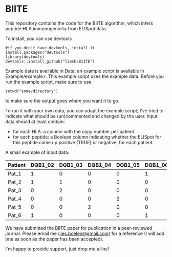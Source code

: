 # BIITE

This repository contains the code for the BIITE algorithm, which infers peptide:HLA immunogenicity from ELISpot data. 

To install, you can use devtools

```
#if you don't have devtools, install it
install.packages("devtools")
library(devtools)
devtools::install_github("liesb/BIITE")
```

Example data is available in Data; an example script is available in Example/example.r. This example script uses the example data. Before you run the example script, make sure to use 
```
setwd("some/directory")
```
to make sure the output goes where you want it to go.

To run it with your own data, you can adapt the example script; I've tried to indicate what should be (un)commented and changed by the user. Input data should at least contain:
- for each HLA: a column with the copy number per patient
- for each peptide: a Boolean column indicating whether the ELISpot for this peptide came up positive (TRUE) or negative, for each patient. 

A small example of input data:

|Patient|	DQB1_02 |DQB1_03	|DQB1_04	|DQB1_05	|DQB1_06	|pep_1	|pep_2	|pep_3|
|-------|---------|---------|---------|---------|---------|-------|-------|-----|
|Pat_1	|1	|0	|0	|0	|1	|TRUE	|TRUE	|TRUE|
|Pat_2	|1	|1	|0	|0	|0	|TRUE	|TRUE	|TRUE|
|Pat_3	|0	|2	|0	|0	|0	|TRUE	|FALSE	|FALSE|
|Pat_4	|0	|0	|0	|2	|0	|TRUE	|TRUE	|TRUE|
|Pat_5	|0	|0	|2	|0	|0	|TRUE	|TRUE	|FALSE|
|Pat_6	|1	|0	|0	|0	|1	|FALSE	|FALSE	|TRUE|



We have submitted the BIITE paper for publication in a peer-reviewed journal. Please email me (lies.boelen@gmail.com) for a reference (I will add one as soon as the paper has been accepted).

I'm happy to provide support, just drop me a line!
